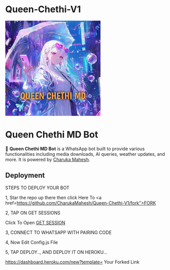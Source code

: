 # Queen-Chethi-V1

<img src="Img/20240906_190337.jpg" width="300" height="300">


# Queen Chethi MD Bot

👸 **Queen Chethi MD Bot** is a WhatsApp bot built to provide various functionalities including media downloads, AI queries, weather updates, and more. It is powered by [Charuka Mahesh](https://github.com/CharukaMahesh).

## Deployment

STEPS TO DEPLOY YOUR BOT

1, Star the repo up there then click Here To <a href=https://github.com/CharukaMahesh/Queen-Chethi-V1/fork">FORK</a>

2, TAP ON GET SESSIONS

Click To Open <a href="https://queen-chethi-pair-code-69d2ba994018.herokuapp.com/">GET SESSION</a>

3, CONNECT TO WHATSAPP WITH PAIRING CODE

4, Now Edit Config.js File

5, TAP DEPLOY.., AND DEPLOY IT ON HEROKU...

 https://dashboard.heroku.com/new?template= Your Forked Link
